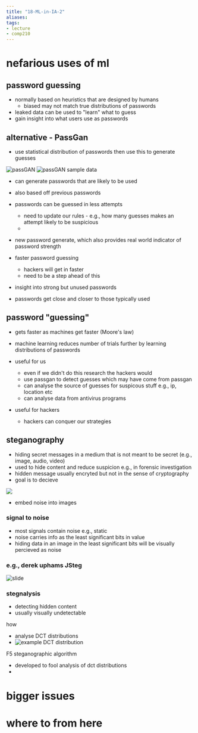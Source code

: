 ```yaml
---
title: "18-ML-in-IA-2"
aliases: 
tags: 
- lecture
- comp210
---
```


# nefarious uses of ml
## password guessing
- normally based on heuristics that are designed by humans
	- biased may not match true distributions of passwords
- leaked data can be used to "learn" what to guess
- gain insight into what users use as passwords

## alternative - PassGan
- use statistical distribution of passwords then use this to generate guesses

![passGAN](https://i.imgur.com/439hrXq.png)
![passGAN sample data](https://i.imgur.com/Y7A4ygP.png)
- can generate passwords that are likely to be used
- also based off previous passwords
- passwords can be guessed in less attempts
	- need to update our rules - e.g., how many guesses makes an attempt likely to be suspicious
	- 

- new password generate, which also provides real world indicator of password strength
- faster password guessing
	- hackers will get in faster
	- need to be a step ahead of this
- insight into strong but unused passwords
- passwords get close and closer to those typically used

## password "guessing"
- gets faster as machines get faster (Moore's law)
- machine learning reduces number of trials further by learning distributions of passwords

- useful for us
	- even if we didn't do this research the hackers would
	- use passgan to detect guesses which may have come from passgan 
	- can analyse the source of guesses for suspicous stuff e.g., ip, location etc
	- can analyse data from antivirus programs

- useful for hackers
	- hackers can conquer our strategies

## steganography
- hiding secret messages in a medium that is not meant to be secret (e.g., image, audio, video)
- used to hide content and reduce suspicion e.g., in forensic investigation
- hidden message usually encryted but not in the sense of cryptography
- goal is to decieve

![](https://i.imgur.com/JWOIBw1.png)
- embed noise into images

### signal to noise
- most signals contain noise e.g., static
- noise carries info as the least significant bits in value
- hiding data in an image in the least significant bits will be visually percieved as noise

### e.g., derek uphams JSteg
![slide](https://i.imgur.com/nGEGhPA.png)

### stegnalysis
- detecting hidden content
- usually visually undetectable

how
- analyse DCT distributions
- ![example DCT distribution](https://i.imgur.com/iki90fH.png)

F5 steganographic algorithm
- developed to fool analysis of dct distributions
- 


# bigger issues

# where to from here
